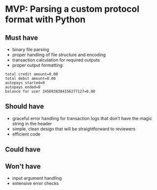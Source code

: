 # MVP: Parsing a custom protocol format with Python

## Must have
- binary file parsing
- proper handling of file structure and encoding
- transaction calculation for required outputs
- proper output formatting:
```
total credit amount=0.00
total debit amount=0.00
autopays started=0
autopays ended=0
balance for user 2456938384156277127=0.00
```

## Should have
- graceful error handling for transaction logs that don't have the magic string in the header
- simple, clean design that will be straightforward to reviewers
- efficient code

## Could have

## Won't have
- input argument handling
- extensive error checks
